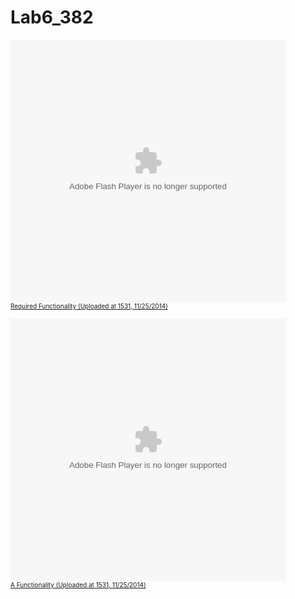 Lab6_382
========

<embed width="440" height="420" type="application/x-shockwave-flash" src="http://v8.tinypic.com/player.swf?file=2mrs74n&s=8"><br><font size="1"><a href="http://tinypic.com/player.php?v=2mrs74n&s=8">Required Functionality (Uploaded at 1531, 11/25/2014)</a>

<embed width="440" height="420" type="application/x-shockwave-flash" src="http://v8.tinypic.com/player.swf?file=24wg9le&s=8"><br><font size="1"><a href="http://tinypic.com/player.php?v=24wg9le&s=8">A Functionality (Uploaded at 1531, 11/25/2014)</a>
